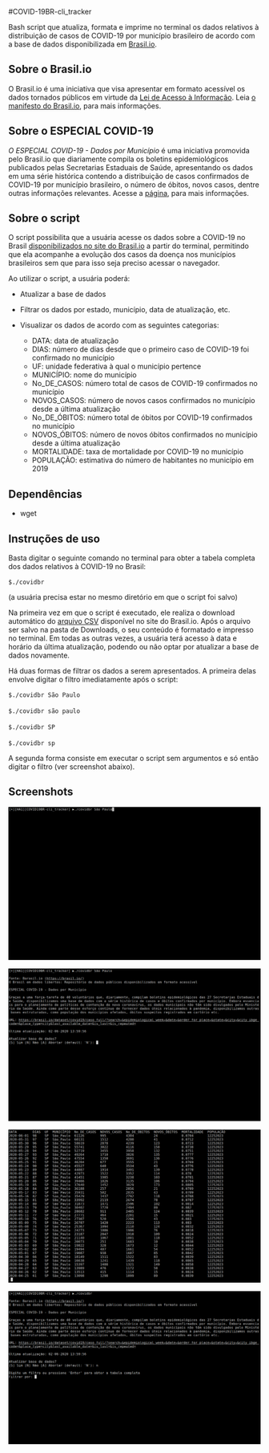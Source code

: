#COVID-19BR-cli_tracker

Bash script que atualiza, formata e imprime no terminal os dados relativos à distribuição de casos de COVID-19 por município brasileiro de acordo com a base de dados disponibilizada em [Brasil.io](https://brasil.io).

## Sobre o Brasil.io 

O Brasil.io é uma iniciativa que visa apresentar em formato acessível os dados tornados públicos em virtude da [Lei de Acesso à Informação](http://www.planalto.gov.br/ccivil_03/_Ato2011-2014/2011/Lei/L12527.htm). Leia [o manifesto do Brasil.io](https://brasil.io/manifesto/), para mais informações.      

## Sobre o ESPECIAL COVID-19 

*O ESPECIAL COVID-19 - Dados por Município* é uma iniciativa promovida pelo Brasil.io que diariamente compila os boletins epidemiológicos publicados pelas Secretarias Estaduais de Saúde, apresentando os dados em uma série histórica contendo a distribuição de casos confirmados de COVID-19 por município brasileiro, o número de óbitos, novos casos, dentre outras informações relevantes. Acesse a [página](https://brasil.io/covid19/), para mais informações.      

## Sobre o script 

O script possibilita que a usuária acesse os dados sobre a COVID-19 no Brasil [disponibilizados no site do Brasil.io](https://brasil.io/dataset/covid19/caso_full/) a partir do terminal, permitindo que ela acompanhe a evolução dos casos da doença nos municípios brasileiros sem que para isso seja preciso acessar o navegador.

Ao utilizar o script, a usuária poderá:

* Atualizar a base de dados 
* Filtrar os dados por estado, município, data de atualização, etc.  
* Visualizar os dados de acordo com as seguintes categorias: 

	* DATA: data de atualização
	* DIAS: número de dias desde que o primeiro caso de COVID-19 foi confirmado no município       
	* UF: unidade federativa à qual o município pertence
	* MUNICÍPIO: nome do município 
	* No_DE_CASOS: número total de casos de COVID-19 confirmados no município  
	* NOVOS_CASOS: número de novos casos confirmados no município desde a última atualização
	* No_DE_ÓBITOS: número total de óbitos por COVID-19 confirmados no município   
	* NOVOS_ÓBITOS: número de novos óbitos confirmados no município desde a última atualização
	* MORTALIDADE: taxa de mortalidade por COVID-19 no município    
	* POPULAÇÃO: estimativa do número de habitantes no município em 2019   

## Dependências

* wget 

## Instruções de uso

Basta digitar o seguinte comando no terminal para obter a tabela completa dos dados relativos à COVID-19 no Brasil: 

```
$./covidbr
```

(a usuária precisa estar no mesmo diretório em que o script foi salvo)        

Na primeira vez em que o script é executado, ele realiza o download automático do [arquivo CSV](https://brasil.io/dataset/covid19/caso_full/?format=csv) disponível no site do Brasil.io. Após o arquivo ser salvo na pasta de Downloads, o seu conteúdo é formatado e impresso no terminal. Em todas as outras vezes, a usuária terá acesso à data e horário da última atualização, podendo ou não optar por atualizar a base de dados novamente.

Há duas formas de filtrar os dados a serem apresentados. A primeira delas envolve digitar o filtro imediatamente após o script:

```
$./covidbr São Paulo

$./covidbr são paulo

$./covidbr SP

$./covidbr sp
```

A segunda forma consiste em executar o script sem argumentos e só então digitar o filtro (ver screenshot abaixo). 

## Screenshots

![image_01](/images/image_01.png)

![image_02](/images/image_02.png)

![image_03](/images/image_03.png)

![image_04](/images/image_04.png)

